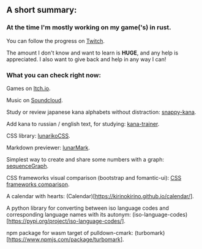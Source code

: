 ## A short summary:
### At the time I'm mostly working on my game('s) in rust.

You can follow the progress on [Twitch](https://twitch.tv/kirinokirino).

The amount I don't know and want to learn is **HUGE**, and any help is appreciated.
I also want to give back and help in any way I can!

### What you can check right now:
Games on [Itch.io](https://kirinokirino.itch.io).

Music on [Soundcloud](https://soundcloud.com/kirinokirino).


Study or review japanese kana alphabets without distraction: [snappy-kana](https://lunariko.com/snappy-kana/).

Add kana to russian / english text, for studying: [kana-trainer](https://lunariko.com/Kana-trainer/).

CSS library: [lunarikoCSS](https://lunariko.com/lunarikoCSS/).

Markdown previewer: [lunarMark](https://kirinokirino.github.io/LunarMark/).

Simplest way to create and share some numbers with a graph: [sequenceGraph](https://lunariko.com/sequenceGraph/).

CSS frameworks visual comparison (bootstrap and fomantic-ui): [CSS frameworks comparison](https://kirinokirino.github.io/CSS-frameworks-comparison/).

A calendar with hearts: (Calendar)[https://kirinokirino.github.io/calendar/].

A python library for converting between iso language codes and corresponding language names with its autonym: (iso-language-codes)[https://pypi.org/project/iso-language-codes/].

npm package for wasm target of pulldown-cmark: (turbomark)[https://www.npmjs.com/package/turbomark].
